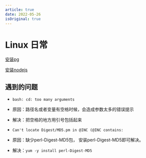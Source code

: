 ```yaml
---
article: true
date: 2022-05-26
isOriginal: true
---
```


# Linux 日常

[安装pg](./stroll.md#pg-坑)

[安装nodejs](./stroll.md#安装-nodejs-流程)

## 遇到的问题

- `bash: cd: too many arguments`
- 原因：路径名或者变量有空格时候，会造成参数太多的错误提示
- 解决：把空格的地方用引号包括起来

- `Can't locate Digest/MD5.pm in @INC (@INC contains:`
- 原因：缺少perl-Digest-MD5包， 安装perl-Digest-MD5即可解决。
- 解决：`yum -y install perl-Digest-MD5`
